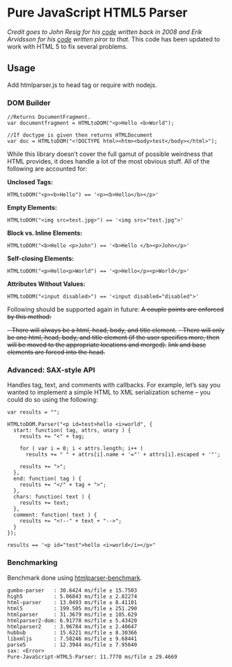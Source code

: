 # Pure JavaScript HTML5 Parser #

_Credit goes to John Resig for his [code](http://ejohn.org/blog/pure-javascript-html-parser/) written back in 2008 and Erik Arvidsson for his [code](http://erik.eae.net/simplehtmlparser/simplehtmlparser.js) written piror to that._
This code has been updated to work with HTML 5 to fix several problems.

## Usage 

Add htmlparser.js to head tag or require with nodejs.

### DOM Builder ###

    //Returns DocumentFragment.
    var documentfragment = HTMLtoDOM("<p>Hello <b>World");
    
    //If doctype is given then returns HTMLDocument
    var doc = HTMLtoDOM("<!DOCTYPE html><htm><body>test</body></html>");

While this library doesn’t cover the full gamut of possible weirdness that HTML provides, it does handle a lot of the most obvious stuff. All of the following are accounted for:

**Unclosed Tags:**

    HTMLtoDOM("<p><b>Hello") == '<p><b>Hello</b></p>'
**Empty Elements:**

    HTMLtoDOM("<img src=test.jpg>") == '<img src="test.jpg">'

**Block vs. Inline Elements:**

    HTMLtoDOM("<b>Hello <p>John") == '<b>Hello </b><p>John</p>'
**Self-closing Elements:**

    HTMLtoDOM("<p>Hello<p>World") == '<p>Hello</p><p>World</p>'
**Attributes Without Values:**

    HTMLtoDOM("<input disabled>") == '<input disabled="disabled">'

Following should be supported again in future:
~~A couple points are enforced by this method:~~

~~- There will always be a html, head, body, and title element.~~
~~- There will only be one html, head, body, and title element (if the user specifies more, then will be moved to the appropriate locations and merged).~~
~~link and base elements are forced into the head.~~

### Advanced: SAX-style API ###

Handles tag, text, and comments with callbacks. For example, let’s say you wanted to implement a simple HTML to XML serialization scheme – you could do so using the following:

    var results = "";
 
    HTMLtoDOM.Parser("<p id=test>hello <i>world", {
      start: function( tag, attrs, unary ) {
        results += "<" + tag;
     
        for ( var i = 0; i < attrs.length; i++ )
          results += " " + attrs[i].name + '="' + attrs[i].escaped + '"';
     
        results += ">";
      },
      end: function( tag ) {
        results += "</" + tag + ">";
      },
      chars: function( text ) {
        results += text;
      },
      comment: function( text ) {
        results += "<!--" + text + "-->";
      }
    });
 
    results == '<p id="test">hello <i>world</i></p>"

### Benchmarking

Benchmark done using [htmlparser-benchmark](https://github.com/AndreasMadsen/htmlparser-benchmark).
```
gumbo-parser   : 30.6424 ms/file ± 15.7503
high5          : 5.06843 ms/file ± 2.82274
html-parser    : 13.0493 ms/file ± 8.41101
html5          : 199.505 ms/file ± 251.290
htmlparser     : 31.3679 ms/file ± 185.629
htmlparser2-dom: 6.91778 ms/file ± 5.43420
htmlparser2    : 3.96784 ms/file ± 2.40647
hubbub         : 15.6221 ms/file ± 8.30366
libxmljs       : 7.58246 ms/file ± 9.68441
parse5         : 12.3944 ms/file ± 7.95640
sax: <Error>
Pure-JavaScript-HTML5-Parser: 11.7770 ms/file ± 29.4669
```
